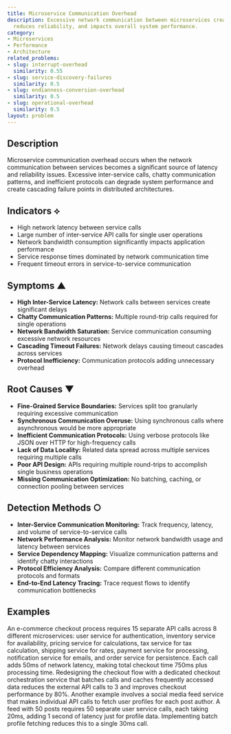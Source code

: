 ```yaml
---
title: Microservice Communication Overhead
description: Excessive network communication between microservices creates latency,
  reduces reliability, and impacts overall system performance.
category:
- Microservices
- Performance
- Architecture
related_problems:
- slug: interrupt-overhead
  similarity: 0.55
- slug: service-discovery-failures
  similarity: 0.5
- slug: endianness-conversion-overhead
  similarity: 0.5
- slug: operational-overhead
  similarity: 0.5
layout: problem
---
```


## Description

Microservice communication overhead occurs when the network communication between services becomes a significant source of latency and reliability issues. Excessive inter-service calls, chatty communication patterns, and inefficient protocols can degrade system performance and create cascading failure points in distributed architectures.

## Indicators ⟡

- High network latency between service calls
- Large number of inter-service API calls for single user operations
- Network bandwidth consumption significantly impacts application performance
- Service response times dominated by network communication time
- Frequent timeout errors in service-to-service communication

## Symptoms ▲

- **High Inter-Service Latency:** Network calls between services create significant delays
- **Chatty Communication Patterns:** Multiple round-trip calls required for single operations
- **Network Bandwidth Saturation:** Service communication consuming excessive network resources
- **Cascading Timeout Failures:** Network delays causing timeout cascades across services
- **Protocol Inefficiency:** Communication protocols adding unnecessary overhead

## Root Causes ▼

- **Fine-Grained Service Boundaries:** Services split too granularly requiring excessive communication
- **Synchronous Communication Overuse:** Using synchronous calls where asynchronous would be more appropriate
- **Inefficient Communication Protocols:** Using verbose protocols like JSON over HTTP for high-frequency calls
- **Lack of Data Locality:** Related data spread across multiple services requiring multiple calls
- **Poor API Design:** APIs requiring multiple round-trips to accomplish single business operations
- **Missing Communication Optimization:** No batching, caching, or connection pooling between services

## Detection Methods ○

- **Inter-Service Communication Monitoring:** Track frequency, latency, and volume of service-to-service calls
- **Network Performance Analysis:** Monitor network bandwidth usage and latency between services
- **Service Dependency Mapping:** Visualize communication patterns and identify chatty interactions
- **Protocol Efficiency Analysis:** Compare different communication protocols and formats
- **End-to-End Latency Tracing:** Trace request flows to identify communication bottlenecks

## Examples

An e-commerce checkout process requires 15 separate API calls across 8 different microservices: user service for authentication, inventory service for availability, pricing service for calculations, tax service for tax calculation, shipping service for rates, payment service for processing, notification service for emails, and order service for persistence. Each call adds 50ms of network latency, making total checkout time 750ms plus processing time. Redesigning the checkout flow with a dedicated checkout orchestration service that batches calls and caches frequently accessed data reduces the external API calls to 3 and improves checkout performance by 80%. Another example involves a social media feed service that makes individual API calls to fetch user profiles for each post author. A feed with 50 posts requires 50 separate user service calls, each taking 20ms, adding 1 second of latency just for profile data. Implementing batch profile fetching reduces this to a single 30ms call.